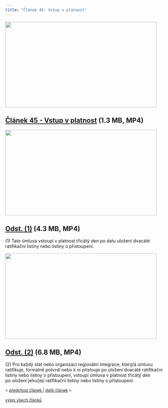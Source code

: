 ```yaml
---
title: "Článek 45: Vstup v platnost"
---
```


<div id="c1004630" class="csc-frame csc-frame-frame1">
<div class="csc-textpic csc-textpic-center csc-textpic-above"><img src="/uploads-import/uploads/pics/poster_2.png" width="480" height="270" border="0" alt="" />
<h2><a href="/uploads-import/CRPD/Umluva/Clanek_45.mp4" target="_blank">Článek 45 -&nbsp;Vstup v platnost</a>&nbsp;(1.3&nbsp;MB,&nbsp;MP4)</h2></div>
<div class="csc-textpic-clear"><!-- --></div></div>
<div id="c1005381" class="csc-frame csc-frame-frame1">
<div class="csc-textpic csc-textpic-center csc-textpic-above"><img src="/uploads-import/uploads/pics/poster_2_02.png" width="480" height="270" border="0" alt="" />
<h2><a href="/uploads-import/CRPD/Umluva/Clanek_45-1.mp4" target="_blank">Odst. (1)</a>&nbsp;(4.3&nbsp;MB,&nbsp;MP4)</h2>
<p>(1) Tato úmluva vstoupí v&nbsp;platnost třicátý den po&nbsp;datu uložení dvacáté ratifikační listiny nebo
listiny o&nbsp;přistoupení.&nbsp;</p></div>
<div class="csc-textpic-clear"><!-- --></div></div>
<div id="c1005382" class="csc-frame csc-frame-frame1">
<div class="csc-textpic csc-textpic-center csc-textpic-above"><img src="/uploads-import/uploads/pics/poster_2_03.png" width="480" height="270" border="0" alt="" />
<h2><a href="/uploads-import/CRPD/Umluva/Clanek_45-2.mp4" target="_blank">Odst. (2)</a>&nbsp;(6.8&nbsp;MB,&nbsp;MP4)</h2>
<p>(2) Pro každý stát nebo organizaci regionální integrace, který/á úmluvu ratifikuje, formálně
potvrdí nebo k&nbsp;ní přistoupí po&nbsp;uložení dvacáté ratifikační listiny nebo listiny o&nbsp;přistoupení,
vstoupí úmluva v&nbsp;platnost třicátý den po&nbsp;uložení jeho/její ratifikační listiny nebo listiny o
přistoupení.&nbsp;&nbsp;</p></div>
<div class="csc-textpic-clear"><!-- --></div></div>
<div id="c1005394" class="csc-frame csc-frame-frame1">
<p class="align-center" style="line-height: 17.92px; font-size: 12.8px;">&lt;&nbsp;<a href="/monitorovani-prav-lidi-se-zdravotnim-postizenim/umluva-ve-znakovem-jazyce/clanek-44-organizace-regionalni-instituce/">předchozí článek&nbsp;</a>|&nbsp;<a href="/monitorovani-prav-lidi-se-zdravotnim-postizenim/umluva-ve-znakovem-jazyce/clanek-46-vyhrady/">další článek</a>&nbsp;&gt;</p>
<p class="align-center" style="line-height: 17.92px; font-size: 12.8px;"><a href="/monitorovani-prav-lidi-se-zdravotnim-postizenim/umluva-ve-znakovem-jazyce/">výpis všech článků</a></p></div></div>
